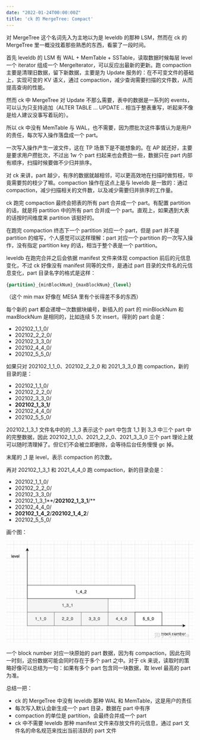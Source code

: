 ```yaml
---
date: "2022-01-24T00:00:00Z"
title: 'ck 的 MergeTree: Compact'
---
```


对 MergeTree 这个名词先入为主地以为是 leveldb 的那种 LSM，然而在 ck 的 MergeTree 里一概没找着那些熟悉的东西，看蒙了一段时间。

首先 leveldb 的 LSM 有 WAL + MemTable + SSTable，读取数据时候每层 level 一个 iterator 组成一个 MergeIterator，可以反应出最新的更新。跑 compaction 主要是清理旧数据，留下新数据，主要是为 Update 服务的：在不可变文件的基础上，实现可变的 KV 语义，通过 compaction，减少查询需要扫描的文件数，从而提高查询的性能。

然而 ck 中 MergeTree 对 Update 不那么需要，表中的数据是一系列的 events，可以认为只支持追加（ALTER TABLE ... UPDATE .. 相当于整表重写，听起来不像是给人建议没事写着玩的）。

所以 ck 中没有 MemTable 与 WAL，也不需要，因为攒批次这件事情认为是用户的责任，每次写入操作落盘成一个 part。

一次写入操作产生一波文件，这在 TP 场景下是不能想象的。在 AP 就还好，主要是要求用户攒批次，不过出 1w 个 part 扫起来也会费劲一些，数据只在 part 内部有顺序，扫描时候要做不少归并排序。

对 ck 来讲，part 越少，有序的数据就越相邻，可以更高效地在扫描时做剪枝，毕竟需要剪的枝少了嘛。compaction 操作在这点上是与 leveldb 是一致的：通过 compaction，减少扫描相关的文件数，以及减少需要归并排序的工作量。

ck 跑完 compaction 最终会把表的所有 part 合并成一个 part。有配置 partition 的话，就是将 partition 中的所有 part 合并成一个 part。直观上，如果遇到大表的话按时间维度来 partition 该挺好的。

在跑完 compaction 终态下一个 partition 对应一个 part，但是 part 并不是 partition 的缩写，个人感觉可以这样理解：part 对应一个 partition 的一次写入操作，没有指定 partition key 的话，相当于整个表是一个 partition。

leveldb 在跑完合并之后会依据 manifest 文件来体现 compaction 前后的元信息变化，不过 ck 好像没有 manifest 同等的文件，是通过 part 目录的文件名的元信息变化，part 目录名字的格式是这样：

``` sql
{partition}_{minBlockNum}_{maxBlockNum}_{level}
```

（这个 min max 好像在 MESA 里有个长得差不多的东西）

每个新的 part 都会递增一次数据块编号，新插入的 part 的 minBlockNum 和 maxBlockNum 是相同的，比如连续 5 次 insert，得到的 part 会是：

- 202102_1_1_0/
- 202102_2_2_0/
- 202102_3_3_0/
- 202102_4_4_0/
- 202102_5_5_0/

如果只对 202102_1_1_0、202102_2_2_0 和 2021_3_3_0 跑 compaction，新的目录的是：

- 202102_1_1_0/
- 202102_2_2_0/
- 202102_3_3_0/
- __202102_1_3_1/__
- 202102_4_4_0/
- 202102_5_5_0/

202102_1_3_1 文件名中的的 _1_3 表示这个 part 中包含 1_1 到 3_3 中三个 part 中的完整数据，因此 202102_1_1_0、2021_2_2_0、2021_3_3_0 三个 part 理论上就可以随时清理掉了。但它们不会被立即删除，会等待后台任务慢慢 gc 掉。

末尾的 _1 是 level，表示 compaction 的次数。

再对 202102_1_3_1 和 2021_4_4_0 跑 compaction，新的目录会是：

- 202102_1_1_0/
- 202102_2_2_0/
- 202102_3_3_0/
- 202102_1_3_1**/**202102_1_3_1**/**
- 202102_4_4_0/
- __202102_1_4_2__/__202102_1_4_2__/
- 202102_5_5_0/

画个图：

![](/images/2022-01-24-ck-merge-tree-compact/v2-bf074298e93c6cc9eddceb4c084e9ed5_1440w.jpg)

一个 block number 对应一块原始的 part 数据，因为有 compaction，因此在同一时刻，这份数据可能会同时存在于多个 part 之中。对于 ck 来说，读取时的策略好像可以总结为一句：如果有多个 part 包含同一块数据，取 level 最高的 part 为准。

总结一把：

- ck 的 MergeTree 中没有 leveldb 那种 WAL 和 MemTable，这是用户的责任
- 每次写入默认会新生成一个 part 目录，数据在 part 中有序
- compaction 的单位是 partition，会最终合并成一个 part
- ck 中不需要 leveldb 那种 manifest 文件来存放文件的元信息，通过 part 文件名的命名规范来找出当前活跃的 part 文件
